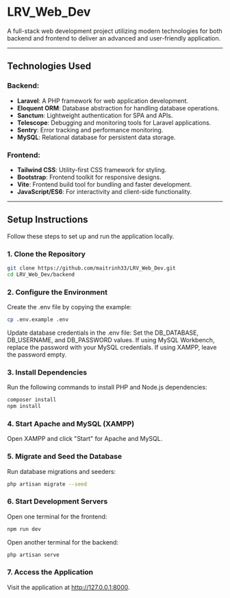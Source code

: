 # LRV_Web_Dev

A full-stack web development project utilizing modern technologies for both backend and frontend to deliver an advanced and user-friendly application.

---

## **Technologies Used**

### **Backend:**
- **Laravel**: A PHP framework for web application development.
- **Eloquent ORM**: Database abstraction for handling database operations.
- **Sanctum**: Lightweight authentication for SPA and APIs.
- **Telescope**: Debugging and monitoring tools for Laravel applications.
- **Sentry**: Error tracking and performance monitoring.
- **MySQL**: Relational database for persistent data storage.

### **Frontend:**
- **Tailwind CSS**: Utility-first CSS framework for styling.
- **Bootstrap**: Frontend toolkit for responsive designs.
- **Vite**: Frontend build tool for bundling and faster development.
- **JavaScript/ES6**: For interactivity and client-side functionality.

---

## **Setup Instructions**

Follow these steps to set up and run the application locally.

### **1. Clone the Repository**
```bash
git clone https://github.com/maitrinh33/LRV_Web_Dev.git
cd LRV_Web_Dev/backend
```

### **2. Configure the Environment**
Create the .env file by copying the example:

```bash
cp .env.example .env
```
Update database credentials in the .env file:
Set the DB_DATABASE, DB_USERNAME, and DB_PASSWORD values.
If using MySQL Workbench, replace the password with your MySQL credentials.
If using XAMPP, leave the password empty.

### **3. Install Dependencies**
Run the following commands to install PHP and Node.js dependencies:
```bash
composer install
npm install
```

### **4. Start Apache and MySQL (XAMPP)**
Open XAMPP and click "Start" for Apache and MySQL.

### **5. Migrate and Seed the Database**
Run database migrations and seeders:
```bash
php artisan migrate --seed
```

### **6. Start Development Servers**
Open one terminal for the frontend:
```bash
npm run dev
```
Open another terminal for the backend:
```bash
php artisan serve
```
### **7. Access the Application**
Visit the application at http://127.0.0.1:8000.

